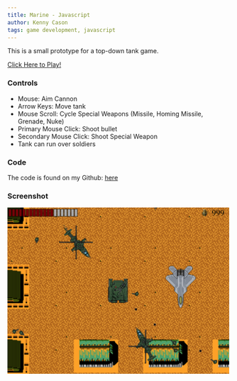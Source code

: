 ```yaml
---
title: Marine - Javascript
author: Kenny Cason
tags: game development, javascript
---
```


This is a small prototype for a top-down tank game.

<a href="/games/marine/" target="blank">Click Here to Play!</a>

### Controls
- Mouse: Aim Cannon
- Arrow Keys: Move tank
- Mouse Scroll: Cycle Special Weapons (Missile, Homing Missile, Grenade, Nuke)
- Primary Mouse Click: Shoot bullet
- Secondary Mouse Click: Shoot Special Weapon
- Tank can run over soldiers

### Code
The code is found on my Github: <a href="https://github.com/kennycason/marine" target="blank">here</a>

### Screenshot
<img src="/games/marine/marine01.png" width="500px"/>
